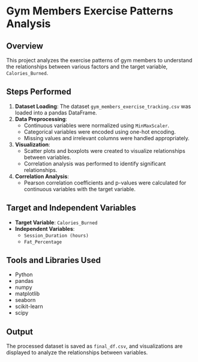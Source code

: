 # Gym Members Exercise Patterns Analysis

## Overview
This project analyzes the exercise patterns of gym members to understand the relationships between various factors and the target variable, `Calories_Burned`.

## Steps Performed
1. **Dataset Loading**: The dataset `gym_members_exercise_tracking.csv` was loaded into a pandas DataFrame.
2. **Data Preprocessing**:
   - Continuous variables were normalized using `MinMaxScaler`.
   - Categorical variables were encoded using one-hot encoding.
   - Missing values and irrelevant columns were handled appropriately.
3. **Visualization**:
   - Scatter plots and boxplots were created to visualize relationships between variables.
   - Correlation analysis was performed to identify significant relationships.
4. **Correlation Analysis**:
   - Pearson correlation coefficients and p-values were calculated for continuous variables with the target variable.

## Target and Independent Variables
- **Target Variable**: `Calories_Burned`
- **Independent Variables**:
  - `Session_Duration (hours)`
  - `Fat_Percentage`

## Tools and Libraries Used
- Python
- pandas
- numpy
- matplotlib
- seaborn
- scikit-learn
- scipy

## Output
The processed dataset is saved as `final_df.csv`, and visualizations are displayed to analyze the relationships between variables.